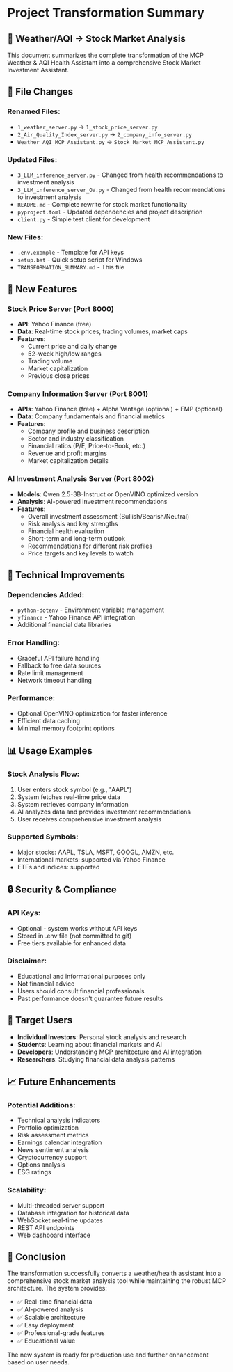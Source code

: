# Project Transformation Summary

## 🔄 Weather/AQI → Stock Market Analysis

This document summarizes the complete transformation of the MCP Weather & AQI Health Assistant into a comprehensive Stock Market Investment Assistant.

## 📂 File Changes

### Renamed Files:
- `1_weather_server.py` → `1_stock_price_server.py`
- `2_Air_Quality_Index_server.py` → `2_company_info_server.py`
- `Weather_AQI_MCP_Assistant.py` → `Stock_Market_MCP_Assistant.py`

### Updated Files:
- `3_LLM_inference_server.py` - Changed from health recommendations to investment analysis
- `3_LLM_inference_server_OV.py` - Changed from health recommendations to investment analysis  
- `README.md` - Complete rewrite for stock market functionality
- `pyproject.toml` - Updated dependencies and project description
- `client.py` - Simple test client for development

### New Files:
- `.env.example` - Template for API keys
- `setup.bat` - Quick setup script for Windows
- `TRANSFORMATION_SUMMARY.md` - This file

## 🚀 New Features

### Stock Price Server (Port 8000)
- **API**: Yahoo Finance (free)
- **Data**: Real-time stock prices, trading volumes, market caps
- **Features**: 
  - Current price and daily change
  - 52-week high/low ranges
  - Trading volume
  - Market capitalization
  - Previous close prices

### Company Information Server (Port 8001)
- **APIs**: Yahoo Finance (free) + Alpha Vantage (optional) + FMP (optional)
- **Data**: Company fundamentals and financial metrics
- **Features**:
  - Company profile and business description
  - Sector and industry classification
  - Financial ratios (P/E, Price-to-Book, etc.)
  - Revenue and profit margins
  - Market capitalization details

### AI Investment Analysis Server (Port 8002)
- **Models**: Qwen 2.5-3B-Instruct or OpenVINO optimized version
- **Analysis**: AI-powered investment recommendations
- **Features**:
  - Overall investment assessment (Bullish/Bearish/Neutral)
  - Risk analysis and key strengths
  - Financial health evaluation
  - Short-term and long-term outlook
  - Recommendations for different risk profiles
  - Price targets and key levels to watch

## 🔧 Technical Improvements

### Dependencies Added:
- `python-dotenv` - Environment variable management
- `yfinance` - Yahoo Finance API integration
- Additional financial data libraries

### Error Handling:
- Graceful API failure handling
- Fallback to free data sources
- Rate limit management
- Network timeout handling

### Performance:
- Optional OpenVINO optimization for faster inference
- Efficient data caching
- Minimal memory footprint options

## 📊 Usage Examples

### Stock Analysis Flow:
1. User enters stock symbol (e.g., "AAPL")
2. System fetches real-time price data
3. System retrieves company information
4. AI analyzes data and provides investment recommendations
5. User receives comprehensive investment analysis

### Supported Symbols:
- Major stocks: AAPL, TSLA, MSFT, GOOGL, AMZN, etc.
- International markets: supported via Yahoo Finance
- ETFs and indices: supported

## 🔒 Security & Compliance

### API Keys:
- Optional - system works without API keys
- Stored in .env file (not committed to git)
- Free tiers available for enhanced data

### Disclaimer:
- Educational and informational purposes only
- Not financial advice
- Users should consult financial professionals
- Past performance doesn't guarantee future results

## 🎯 Target Users

- **Individual Investors**: Personal stock analysis and research
- **Students**: Learning about financial markets and AI
- **Developers**: Understanding MCP architecture and AI integration
- **Researchers**: Studying financial data analysis patterns

## 📈 Future Enhancements

### Potential Additions:
- Technical analysis indicators
- Portfolio optimization
- Risk assessment metrics
- Earnings calendar integration
- News sentiment analysis
- Cryptocurrency support
- Options analysis
- ESG ratings

### Scalability:
- Multi-threaded server support
- Database integration for historical data
- WebSocket real-time updates
- REST API endpoints
- Web dashboard interface

## 🏁 Conclusion

The transformation successfully converts a weather/health assistant into a comprehensive stock market analysis tool while maintaining the robust MCP architecture. The system provides:

- ✅ Real-time financial data
- ✅ AI-powered analysis
- ✅ Scalable architecture
- ✅ Easy deployment
- ✅ Professional-grade features
- ✅ Educational value

The new system is ready for production use and further enhancement based on user needs.
